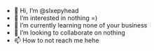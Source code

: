 - 👋 Hi, I’m @slxepyhead
- 👀 I’m interested in nothing =)
- 🌱 I’m currently learning none of your business
- 💞️ I’m looking to collaborate on nothing
- 📫 How to not reach me hehe

<!---
slxepyhead/slxepyhead is a ✨ special ✨ repository because its `README.md` (this file) appears on your GitHub profile.
You can click the Preview link to take a look at your changes.
--->
